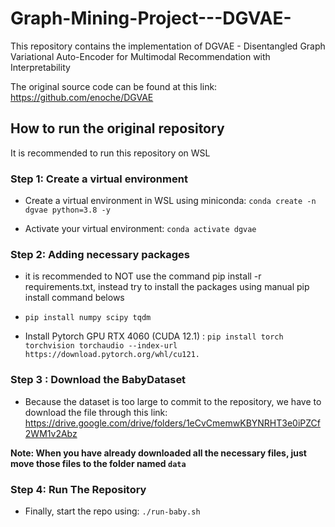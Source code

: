 # Graph-Mining-Project---DGVAE-

This repository contains the implementation of DGVAE - Disentangled Graph Variational Auto-Encoder for Multimodal Recommendation with Interpretability

The original source code can be found at this link: https://github.com/enoche/DGVAE 

## How to run the original repository

It is recommended to run this repository on WSL

### Step 1: Create a virtual environment

+ Create a virtual environment in WSL using miniconda: ```conda create -n dgvae python=3.8 -y```

+ Activate your virtual environment: ```conda activate dgvae```

### Step 2: Adding necessary packages

+ it is recommended to NOT use the command pip install -r requirements.txt, instead try to install the packages using manual pip install command belows

+ ```pip install numpy scipy tqdm```

+ Install Pytorch GPU RTX 4060 (CUDA 12.1) : ```pip install torch torchvision torchaudio --index-url https://download.pytorch.org/whl/cu121.``` 

### Step 3 : Download the BabyDataset

+ Because the dataset is too large to commit to the repository, we have to download the file through this link: https://drive.google.com/drive/folders/1eCvCmemwKBYNRHT3e0iPZCf2WM1v2Abz

<strong> Note:  When you have already downloaded all the necessary files, just move those files to the folder named ```data```
</strong>

### Step 4: Run The Repository

+ Finally, start the repo using: ```./run-baby.sh```


 